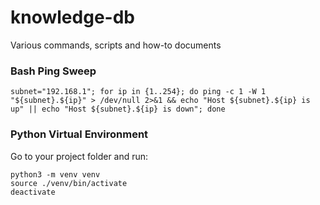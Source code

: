 # knowledge-db
Various commands, scripts and how-to documents

### Bash Ping Sweep
    subnet="192.168.1"; for ip in {1..254}; do ping -c 1 -W 1 "${subnet}.${ip}" > /dev/null 2>&1 && echo "Host ${subnet}.${ip} is up" || echo "Host ${subnet}.${ip} is down"; done

### Python Virtual Environment
Go to your project folder and run:

    python3 -m venv venv
    source ./venv/bin/activate
    deactivate

